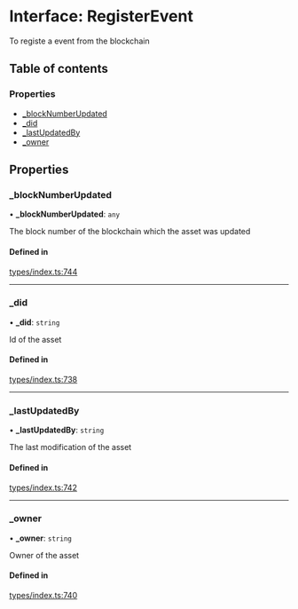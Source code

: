 # Interface: RegisterEvent

To registe a event from the blockchain

## Table of contents

### Properties

- [\_blockNumberUpdated](RegisterEvent.md#_blocknumberupdated)
- [\_did](RegisterEvent.md#_did)
- [\_lastUpdatedBy](RegisterEvent.md#_lastupdatedby)
- [\_owner](RegisterEvent.md#_owner)

## Properties

### \_blockNumberUpdated

• **\_blockNumberUpdated**: `any`

The block number of the blockchain which the asset was updated

#### Defined in

[types/index.ts:744](https://github.com/nevermined-io/react-components/blob/799d5c9/catalog/src/types/index.ts#L744)

___

### \_did

• **\_did**: `string`

Id of the asset

#### Defined in

[types/index.ts:738](https://github.com/nevermined-io/react-components/blob/799d5c9/catalog/src/types/index.ts#L738)

___

### \_lastUpdatedBy

• **\_lastUpdatedBy**: `string`

The last modification of the asset

#### Defined in

[types/index.ts:742](https://github.com/nevermined-io/react-components/blob/799d5c9/catalog/src/types/index.ts#L742)

___

### \_owner

• **\_owner**: `string`

Owner of the asset

#### Defined in

[types/index.ts:740](https://github.com/nevermined-io/react-components/blob/799d5c9/catalog/src/types/index.ts#L740)
